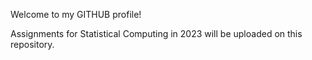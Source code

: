 Welcome to my GITHUB profile! 

Assignments for Statistical Computing in 2023 will be uploaded on this repository.
